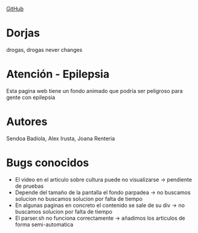 [GitHub](https://github.com/jrenteria003/dorjas)
# Dorjas
drogas, drogas never changes

# Atención - Epilepsia
Esta pagina web tiene un fondo animado que podría ser peligroso para gente con epilepsia

# Autores
Sendoa Badiola, Alex Irusta, Joana Renteria

# Bugs conocidos
* El video en el articulo sobre cultura puede no visualizarse -> pendiente de pruebas
* Depende del tamaño de la pantalla el fondo parpadea -> no buscamos solucion no buscamos solucion por falta de tiempo
* En algunas paginas en concreto el contenido se sale de su div -> no buscamos solucion por falta de tiempo
* El parser.sh no funciona correctamente -> añadimos los articulos de forma semi-automatica
